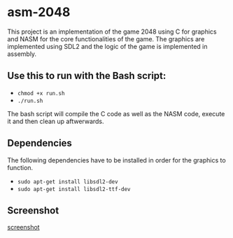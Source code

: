 # asm-2048

This project is an implementation of the game 2048 using C for graphics and NASM for the core functionalities of the game. The graphics are implemented using SDL2 and the logic of the game is implemented in assembly.

## Use this to run with the Bash script:

- `chmod +x run.sh`
- `./run.sh`

The bash script will compile the C code as well as the NASM code, execute it and then clean up aftwerwards.

## Dependencies

The following dependencies have to be installed in order for the graphics to function.

- `sudo apt-get install libsdl2-dev`
- `sudo apt-get install libsdl2-ttf-dev`

## Screenshot

[screenshot](./screenshot.png)
